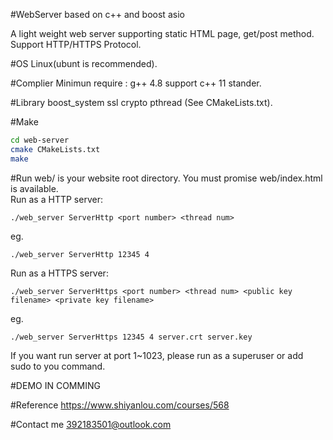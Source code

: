 #WebServer based on c++ and boost asio

A light weight web server supporting static HTML page, get/post method.<br>
Support HTTP/HTTPS Protocol.<br>

#OS
Linux(ubunt is recommended).<br>

#Complier
Minimun require : g++ 4.8 support c++ 11 stander.<br>

#Library
boost_system ssl crypto pthread (See CMakeLists.txt).<br>

#Make
```bash
cd web-server 
cmake CMakeLists.txt 
make 
```

#Run
web/ is your website root directory. You must promise web/index.html is available.<br>
Run as a HTTP server:<br>
```
./web_server ServerHttp <port number> <thread num> 
```
eg.<br>
```
./web_server ServerHttp 12345 4
```
Run as a HTTPS server:<br>
```
./web_server ServerHttps <port number> <thread num> <public key filename> <private key filename>
```
eg.<br>
```
./web_server ServerHttps 12345 4 server.crt server.key 
```
If you want run server at port 1~1023, please run as a superuser or add sudo to you command.<br>

#DEMO
IN COMMING<br>

#Reference
https://www.shiyanlou.com/courses/568<br>

#Contact me
392183501@outlook.com<br>
